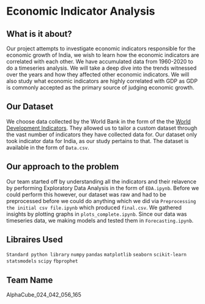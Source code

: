 # Economic Indicator Analysis

## What is it about?

Our project attempts to investigate economic indicators responsible for the economic growth of India, we wish
to learn how the economic indicators are correlated with each
other. We have accumulated data from 1960-2020 to do a timeseries analysis. We will take a deep dive into the trends witnessed
over the years and how they affected other economic indicators.
We will also study what economic indicators are highly correlated
with GDP as GDP is commonly accepted as the primary source
of judging economic growth.

## Our Dataset

We choose data collected by the World Bank in the form of the the [World Development Indicators](https://databank.worldbank.org/source/world-development-indicators).
They allowed us to tailor a custom dataset through the vast number of indicators they have collected data for. Our dataset only took indicator data for India, as our study pertains to that. The dataset is available in the form of `Data.csv`.

## Our approach to the problem

Our team started off by understanding all the indicators and their relavence by performing Exploratory Data Analysis in the form of `EDA.ipynb`. Before we could perform this however, our dataset was raw and had to be preprocessed before we could do anything which we did via `Preprocessing the initial csv file.ipynb` which produced `final.csv`. We gathered insights by plotting graphs in `plots_complete.ipynb`. Since our data was timeseries data, we making models and tested them in `Forecasting.ipynb`.

## Libraires Used
`Standard python library`
`numpy`
`pandas`
`matplotlib`
`seaborn`
`scikit-learn`
`statsmodels`
`scipy`
`fbprophet`

## Team Name
AlphaCube_024_042_056_165




